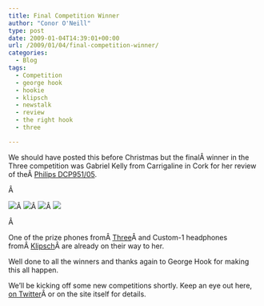 ```yaml
---
title: Final Competition Winner
author: "Conor O'Neill"
type: post
date: 2009-01-04T14:39:01+00:00
url: /2009/01/04/final-competition-winner/
categories:
  - Blog
tags:
  - Competition
  - george hook
  - hookie
  - klipsch
  - newstalk
  - review
  - the right hook
  - three

---
```

We should have posted this before Christmas but the finalÂ winner in the Three competition was Gabriel Kelly from Carrigaline in Cork for her review of theÂ [Philips DCP951/05][1].

Â 

![][2]Â ![][3]Â ![][4]Â ![][5]

Â 

One of the prize phones fromÂ [Three][6]Â and Custom-1 headphones fromÂ [Klipsch][7]Â are already on their way to her.

Well done to all the winners and thanks again to George Hook for making this all happen.

We&#8217;ll be kicking off some new competitions shortly. Keep an eye out here, [on Twitter][8]Â or on the site itself for details.

 [1]: http://www.loudervoice.com/reviews/738810887
 [2]: http://www.loudervoice.com/static/images/competition/three_logo_black.gif
 [3]: http://www.loudervoice.com/static/images/competition/newstalk01.jpg
 [4]: http://www.loudervoice.com/static/images/competition/klipsch.gif
 [5]: http://www.loudervoice.com/static/images/competition/GeorgeHook.jpg
 [6]: http://www.three.ie/
 [7]: http://www.klipsch.co.uk/
 [8]: http://twitter.com/loudervoice